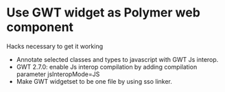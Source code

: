# Use GWT widget as Polymer web component

Hacks necessary to get it working
* Annotate selected classes and types to javascript with GWT Js interop. 
* GWT 2.7.0: enable Js interop compilation by adding compilation parameter jsInteropMode=JS
* Make GWT widgetset to be one file by using sso linker.